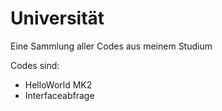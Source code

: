 # Universität
Eine Sammlung aller Codes aus meinem Studium

Codes sind: 
  - HelloWorld MK2
  - Interfaceabfrage

